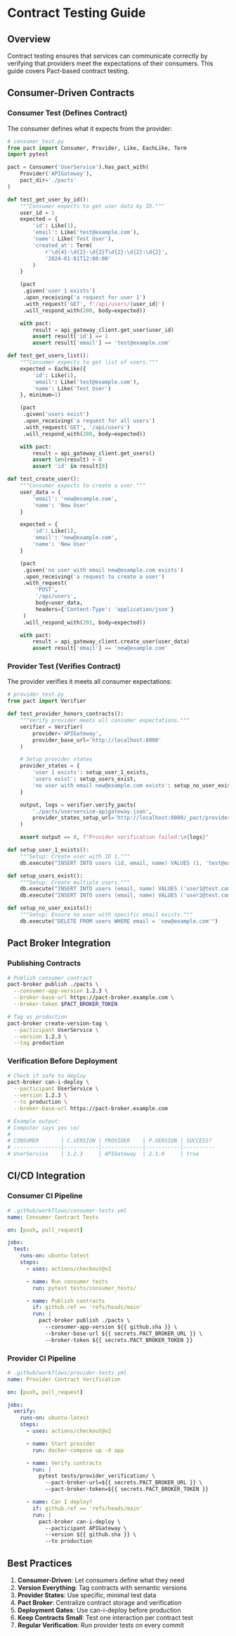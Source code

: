 # Contract Testing Guide

## Overview

Contract testing ensures that services can communicate correctly by verifying that providers meet the expectations of their consumers. This guide covers Pact-based contract testing.

## Consumer-Driven Contracts

### Consumer Test (Defines Contract)

The consumer defines what it expects from the provider:

```python
# consumer_test.py
from pact import Consumer, Provider, Like, EachLike, Term
import pytest

pact = Consumer('UserService').has_pact_with(
    Provider('APIGateway'),
    pact_dir='./pacts'
)

def test_get_user_by_id():
    """Consumer expects to get user data by ID."""
    user_id = 1
    expected = {
        'id': Like(1),
        'email': Like('test@example.com'),
        'name': Like('Test User'),
        'created_at': Term(
            r'\d{4}-\d{2}-\d{2}T\d{2}:\d{2}:\d{2}',
            '2024-01-01T12:00:00'
        )
    }

    (pact
     .given('user 1 exists')
     .upon_receiving('a request for user 1')
     .with_request('GET', f'/api/users/{user_id}')
     .will_respond_with(200, body=expected))

    with pact:
        result = api_gateway_client.get_user(user_id)
        assert result['id'] == 1
        assert result['email'] == 'test@example.com'

def test_get_users_list():
    """Consumer expects to get list of users."""
    expected = EachLike({
        'id': Like(1),
        'email': Like('test@example.com'),
        'name': Like('Test User')
    }, minimum=1)

    (pact
     .given('users exist')
     .upon_receiving('a request for all users')
     .with_request('GET', '/api/users')
     .will_respond_with(200, body=expected))

    with pact:
        result = api_gateway_client.get_users()
        assert len(result) > 0
        assert 'id' in result[0]

def test_create_user():
    """Consumer expects to create a user."""
    user_data = {
        'email': 'new@example.com',
        'name': 'New User'
    }

    expected = {
        'id': Like(1),
        'email': 'new@example.com',
        'name': 'New User'
    }

    (pact
     .given('no user with email new@example.com exists')
     .upon_receiving('a request to create a user')
     .with_request(
         'POST',
         '/api/users',
         body=user_data,
         headers={'Content-Type': 'application/json'}
     )
     .will_respond_with(201, body=expected))

    with pact:
        result = api_gateway_client.create_user(user_data)
        assert result['email'] == 'new@example.com'
```

### Provider Test (Verifies Contract)

The provider verifies it meets all consumer expectations:

```python
# provider_test.py
from pact import Verifier

def test_provider_honors_contracts():
    """Verify provider meets all consumer expectations."""
    verifier = Verifier(
        provider='APIGateway',
        provider_base_url='http://localhost:8000'
    )

    # Setup provider states
    provider_states = {
        'user 1 exists': setup_user_1_exists,
        'users exist': setup_users_exist,
        'no user with email new@example.com exists': setup_no_user_exists
    }

    output, logs = verifier.verify_pacts(
        './pacts/userservice-apigateway.json',
        provider_states_setup_url='http://localhost:8000/_pact/provider_states'
    )

    assert output == 0, f"Provider verification failed:\n{logs}"

def setup_user_1_exists():
    """Setup: Create user with ID 1."""
    db.execute("INSERT INTO users (id, email, name) VALUES (1, 'test@example.com', 'Test User')")

def setup_users_exist():
    """Setup: Create multiple users."""
    db.execute("INSERT INTO users (email, name) VALUES ('user1@test.com', 'User 1')")
    db.execute("INSERT INTO users (email, name) VALUES ('user2@test.com', 'User 2')")

def setup_no_user_exists():
    """Setup: Ensure no user with specific email exists."""
    db.execute("DELETE FROM users WHERE email = 'new@example.com'")
```

## Pact Broker Integration

### Publishing Contracts

```bash
# Publish consumer contract
pact-broker publish ./pacts \
  --consumer-app-version 1.2.3 \
  --broker-base-url https://pact-broker.example.com \
  --broker-token $PACT_BROKER_TOKEN

# Tag as production
pact-broker create-version-tag \
  --pacticipant UserService \
  --version 1.2.3 \
  --tag production
```

### Verification Before Deployment

```bash
# Check if safe to deploy
pact-broker can-i-deploy \
  --pacticipant UserService \
  --version 1.2.3 \
  --to production \
  --broker-base-url https://pact-broker.example.com

# Example output:
# Computer says yes \o/
# 
# CONSUMER       | C.VERSION | PROVIDER    | P.VERSION | SUCCESS?
# ---------------|-----------|-------------|-----------|----------
# UserService    | 1.2.3     | APIGateway  | 2.1.0     | true
```

## CI/CD Integration

### Consumer CI Pipeline

```yaml
# .github/workflows/consumer-tests.yml
name: Consumer Contract Tests

on: [push, pull_request]

jobs:
  test:
    runs-on: ubuntu-latest
    steps:
      - uses: actions/checkout@v2

      - name: Run consumer tests
        run: pytest tests/consumer_tests/

      - name: Publish contracts
        if: github.ref == 'refs/heads/main'
        run: |
          pact-broker publish ./pacts \
            --consumer-app-version ${{ github.sha }} \
            --broker-base-url ${{ secrets.PACT_BROKER_URL }} \
            --broker-token ${{ secrets.PACT_BROKER_TOKEN }}
```

### Provider CI Pipeline

```yaml
# .github/workflows/provider-tests.yml
name: Provider Contract Verification

on: [push, pull_request]

jobs:
  verify:
    runs-on: ubuntu-latest
    steps:
      - uses: actions/checkout@v2

      - name: Start provider
        run: docker-compose up -d app

      - name: Verify contracts
        run: |
          pytest tests/provider_verification/ \
            --pact-broker-url=${{ secrets.PACT_BROKER_URL }} \
            --pact-broker-token=${{ secrets.PACT_BROKER_TOKEN }}

      - name: Can I deploy?
        if: github.ref == 'refs/heads/main'
        run: |
          pact-broker can-i-deploy \
            --pacticipant APIGateway \
            --version ${{ github.sha }} \
            --to production
```

## Best Practices

1. **Consumer-Driven**: Let consumers define what they need
2. **Version Everything**: Tag contracts with semantic versions
3. **Provider States**: Use specific, minimal test data
4. **Pact Broker**: Centralize contract storage and verification
5. **Deployment Gates**: Use can-i-deploy before production
6. **Keep Contracts Small**: Test one interaction per contract test
7. **Regular Verification**: Run provider tests on every commit
